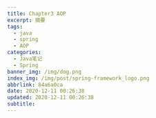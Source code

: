 ```yaml
---
title: Chapter3 AOP
excerpt: 摘要
tags:
  - java
  - spring
  - AOP
categories:
  - Java笔记
  - Spring
banner_img: /img/dog.png
index_img: /img/post/spring-framework_logo.png
abbrlink: 84a6a0ca
date: 2020-12-11 00:26:38
updated: 2020-12-11 00:26:38
subtitle:
---
```

